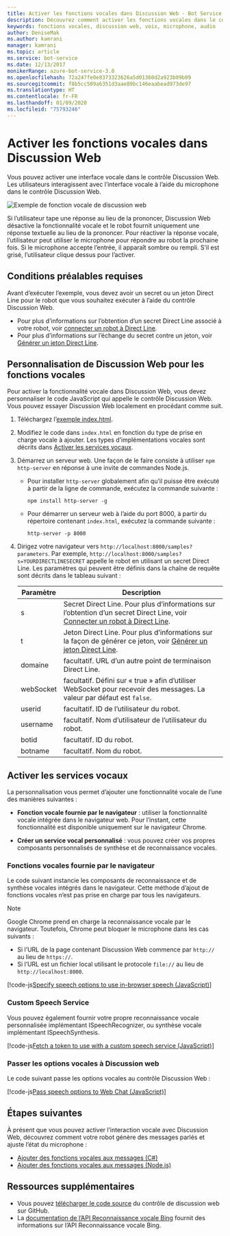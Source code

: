 ```yaml
---
title: Activer les fonctions vocales dans Discussion Web - Bot Service
description: Découvrez comment activer les fonctions vocales dans le contrôle de discussion web pour un robot connecté au canal Discussion Web.
keywords: fonctions vocales, discussion web, voix, microphone, audio
author: DeniseMak
ms.author: kamrani
manager: kamrani
ms.topic: article
ms.service: bot-service
ms.date: 12/13/2017
monikerRange: azure-bot-service-3.0
ms.openlocfilehash: 72a247fe0e8373323626a5d01360d2a923b09b09
ms.sourcegitcommit: f8b5cc509a6351d3aae89bc146eaabead973de97
ms.translationtype: HT
ms.contentlocale: fr-FR
ms.lasthandoff: 01/09/2020
ms.locfileid: "75793246"
---
```

# <a name="enable-speech-in-web-chat"></a>Activer les fonctions vocales dans Discussion Web
Vous pouvez activer une interface vocale dans le contrôle Discussion Web. Les utilisateurs interagissent avec l’interface vocale à l’aide du microphone dans le contrôle Discussion Web.

![Exemple de fonction vocale de discussion web](~/media/bot-service-channel-webchat/webchat-sample-speech.png)

Si l’utilisateur tape une réponse au lieu de la prononcer, Discussion Web désactive la fonctionnalité vocale et le robot fournit uniquement une réponse textuelle au lieu de la prononcer. Pour réactiver la réponse vocale, l’utilisateur peut utiliser le microphone pour répondre au robot la prochaine fois. Si le microphone accepte l’entrée, il apparaît sombre ou rempli. S’il est grisé, l’utilisateur clique dessus pour l’activer.

## <a name="prerequisites"></a>Conditions préalables requises

  Avant d’exécuter l’exemple, vous devez avoir un secret ou un jeton Direct Line pour le robot que vous souhaitez exécuter à l’aide du contrôle Discussion Web. 
  * Pour plus d’informations sur l’obtention d’un secret Direct Line associé à votre robot, voir [connecter un robot à Direct Line](bot-service-channel-connect-directline.md).
  * Pour plus d’informations sur l’échange du secret contre un jeton, voir [Générer un jeton Direct Line](rest-api/bot-framework-rest-direct-line-3-0-authentication.md).

## <a name="customizing-web-chat-for-speech"></a>Personnalisation de Discussion Web pour les fonctions vocales
Pour activer la fonctionnalité vocale dans Discussion Web, vous devez personnaliser le code JavaScript qui appelle le contrôle Discussion Web. Vous pouvez essayer Discussion Web localement en procédant comme suit.

1. Téléchargez l’[exemple index.html](https://aka.ms/web-chat-speech-sample). <!-- this aka.ms link needs to be updated if the sample location changes -->
2. Modifiez le code dans `index.html` en fonction du type de prise en charge vocale à ajouter. Les types d’implémentations vocales sont décrits dans [Activer les services vocaux](#enable-speech-services). 
3. Démarrez un serveur web. Une façon de le faire consiste à utiliser `npm http-server` en réponse à une invite de commandes Node.js.

   * Pour installer `http-server` globalement afin qu’il puisse être exécuté à partir de la ligne de commande, exécutez la commande suivante :

     ```
     npm install http-server -g
     ```

   * Pour démarrer un serveur web à l’aide du port 8000, à partir du répertoire contenant `index.html`, exécutez la commande suivante :

     ```
     http-server -p 8000
     ```
4. Dirigez votre navigateur vers `http://localhost:8000/samples?parameters`. Par exemple, `http://localhost:8000/samples?s=YOURDIRECTLINESECRET` appelle le robot en utilisant un secret Direct Line. Les paramètres qui peuvent être définis dans la chaîne de requête sont décrits dans le tableau suivant :

   | Paramètre | Description |
   |-----------|-------------|
   | s | Secret Direct Line. Pour plus d’informations sur l’obtention d’un secret Direct Line, voir [Connecter un robot à Direct Line](bot-service-channel-connect-directline.md). |
   | t | Jeton Direct Line. Pour plus d’informations sur la façon de générer ce jeton, voir [Générer un jeton Direct Line](rest-api/bot-framework-rest-direct-line-3-0-authentication.md). |
   | domaine | facultatif. URL d’un autre point de terminaison Direct Line.  |
   | webSocket | facultatif. Défini sur « true » afin d’utiliser WebSocket pour recevoir des messages. La valeur par défaut est `false`. |
   | userid | facultatif. ID de l’utilisateur du robot.  |
   | username | facultatif. Nom d’utilisateur de l’utilisateur du robot.  |
   | botid | facultatif. ID du robot. |
   | botname | facultatif. Nom du robot. |


## <a name="enable-speech-services"></a>Activer les services vocaux
La personnalisation vous permet d’ajouter une fonctionnalité vocale de l’une des manières suivantes :

* **Fonction vocale fournie par le navigateur** : utiliser la fonctionnalité vocale intégrée dans le navigateur web. Pour l’instant, cette fonctionnalité est disponible uniquement sur le navigateur Chrome.
<!--* **Use Bing Speech service** - You can use the Bing Speech service to provide speech recognition and synthesis. This way of access speech functionality is supported by a variety of browsers. In this case, the processing is done on a server instead of on the browser.-->
* **Créer un service vocal personnalisé** : vous pouvez créer vos propres composants personnalisés de synthèse et de reconnaissance vocales.

### <a name="browser-provided-speech"></a>Fonctions vocales fournie par le navigateur

Le code suivant instancie les composants de reconnaissance et de synthèse vocales intégrés dans le navigateur. Cette méthode d’ajout de fonctions vocales n’est pas prise en charge par tous les navigateurs. 

> [!NOTE] 
> Google Chrome prend en charge la reconnaissance vocale par le navigateur. Toutefois, Chrome peut bloquer le microphone dans les cas suivants :
> * Si l’URL de la page contenant Discussion Web commence par `http://` au lieu de `https://`.
> * Si l’URL est un fichier local utilisant le protocole `file://` au lieu de `http://localhost:8000`.

[!code-js[Specify speech options to use in-browser speech (JavaScript)](./includes/code/bot-service-channel-connect-webchat-speech.js#BrowserSpeech)]

<!--### Bing Speech service

The following code instantiates speech recognizer and speech synthesis components that use the Bing Speech service. The recognition and generation of speech is performed on the server. This mechanism is supported in multiple browsers. 

> [!TIP]
> You can use speech recognition priming to improve your bot's speech recognition accuracy if you use the Bing Speech service. For more information, check out the [Speech Support in Bot Framework](https://blog.botframework.com/2017/06/26/Speech-To-Text) blog post.

[!code-js[Specify speech options to use the Bing Speech API (JavaScript)](./includes/code/bot-service-channel-connect-webchat-speech.js#BingSpeech)]

#### Use the Bing Speech service with a token

You also have the option to enable Cognitive Services speech recognition using a token. The token is generated in a secure back end using your API key.

The following example code shows how the token fetch is done from a secure back end to avoid exposing the API key.

[!code-js[Fetch a token to use with the Bing Speech API (JavaScript)](./includes/code/bot-service-channel-connect-webchat-speech.js#FetchToken)]
-->
### <a name="custom-speech-service"></a>Custom Speech Service

Vous pouvez également fournir votre propre reconnaissance vocale personnalisée implémentant ISpeechRecognizer, ou synthèse vocale implémentant ISpeechSynthesis. 

[!code-js[Fetch a token to use with a custom speech service (JavaScript)](./includes/code/bot-service-channel-connect-webchat-speech.js#CustomSpeechService)]

### <a name="pass-the-speech-options-to-web-chat"></a>Passer les options vocales à Discussion web

Le code suivant passe les options vocales au contrôle Discussion Web :

[!code-js[Pass speech options to Web Chat (JavaScript)](./includes/code/bot-service-channel-connect-webchat-speech.js#PassSpeechOptionsToWebChat)]

## <a name="next-steps"></a>Étapes suivantes
À présent que vous pouvez activer l’interaction vocale avec Discussion Web, découvrez comment votre robot génère des messages parlés et ajuste l’état du microphone :
* [Ajouter des fonctions vocales aux messages (C#)](dotnet/bot-builder-dotnet-text-to-speech.md)
* [Ajouter des fonctions vocales aux messages (Node.js)](nodejs/bot-builder-nodejs-text-to-speech.md)

## <a name="additional-resources"></a>Ressources supplémentaires

* Vous pouvez [télécharger le code source](https://github.com/Microsoft/BotFramework-WebChat) du contrôle de discussion web sur GitHub.
* La [documentation de l’API Reconnaissance vocale Bing](https://docs.microsoft.com/azure/cognitive-services/speech/home) fournit des informations sur l’API Reconnaissance vocale Bing.

